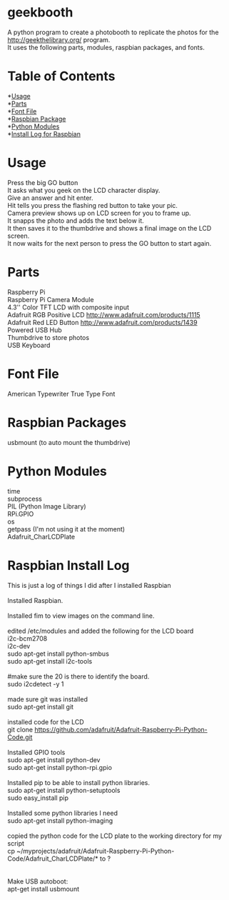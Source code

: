 geekbooth
=========
A python program to create a photobooth to replicate the photos for the http://geekthelibrary.org/ program.<br>
It uses the following parts, modules, raspbian packages, and fonts.

# Table of Contents
*[Usage](#usage)<br>
*[Parts](#parts)<br>
*[Font File](#fontfile)<br>
*[Raspbian Package](#raspbianpackage)<br>
*[Python Modules](#pythonmodules)<br>
*[Install Log for Raspbian](#installlog)<br>

# <a name="usage"></a>Usage
Press the big GO button<br>
It asks what you geek on the LCD character display.<br>
Give an answer and hit enter.<br>
Hit tells you press the flashing red button to take your pic.<br>
Camera preview shows up on LCD screen for you to frame up.<br>
It snapps the photo and adds the text below it.<br>
It then saves it to the thumbdrive and shows a final image on the LCD screen.<br>
It now waits for the next person to press the GO button to start again.<br>

# <a name="parts"></a>Parts
Raspberry Pi<br>
Raspberry Pi Camera Module<br>
4.3'' Color TFT LCD with composite input<br>
Adafruit RGB Positive LCD http://www.adafruit.com/products/1115 <br>
Adafruit Red LED Button http://www.adafruit.com/products/1439 <br>
Powered USB Hub<br>
Thumbdrive to store photos<br>
USB Keyboard<br>


# <a name="fontfile"></a>Font File
American Typewriter True Type Font<br>

# <a name="raspbianpackage"></a>Raspbian Packages
usbmount (to auto mount the thumbdrive)<br>

# <a name="pythonmodules"></a>Python Modules
time<br>
subprocess<br>
PIL (Python Image Library)<br>
RPi.GPIO<br>
os<br>
getpass (I'm not using it at the moment)<br>
Adafruit_CharLCDPlate<br>

# <a name="installlog"></a> Raspbian Install Log
This is just a log of things I did after I installed Raspbian<br>
<br>
Installed Raspbian.<br>
<br>
Installed fim to view images on the command line.<br>
<br>
edited /etc/modules and added the following for the LCD board<br>
        i2c-bcm2708<br>
        i2c-dev<br>
sudo apt-get install python-smbus<br>
sudo apt-get install i2c-tools<br>
<br>
#make sure the 20 is there to identify the board.<br>
sudo i2cdetect -y 1<br>
<br>
made sure git was installed<br>
sudo apt-get install git<br>
<br>
installed code for the LCD<br>
git clone https://github.com/adafruit/Adafruit-Raspberry-Pi-Python-Code.git<br>
<br>
Installed GPIO tools<br>
sudo apt-get install python-dev<br>
sudo apt-get install python-rpi.gpio<br>
<br>
Installed pip to be able to install python libraries.<br>
sudo apt-get install python-setuptools<br>
sudo easy_install pip<br>
<br>
Installed some python libraries I need<br>
sudo apt-get install python-imaging<br>
<br>
copied the python code for the LCD plate to the working directory for my script<br>
cp ~/myprojects/adafruit/Adafruit-Raspberry-Pi-Python-Code/Adafruit_CharLCDPlate/* to ?<br>
<br>
<br>
Make USB autoboot:<br>
apt-get install usbmount<br>
<br>

